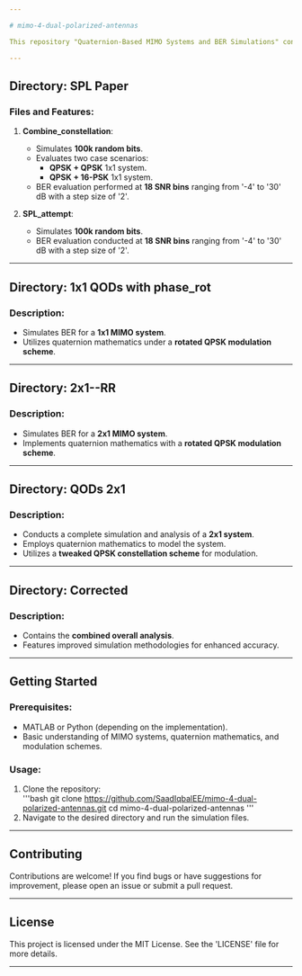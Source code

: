 ```yaml
---

# mimo-4-dual-polarized-antennas

This repository "Quaternion-Based MIMO Systems and BER Simulations" contains scripts and simulations for Bit Error Rate (BER) evaluations in various communication systems, including MIMO configurations, leveraging quaternion mathematics and advanced modulation schemes.

---
```


## Directory: **SPL Paper**

### Files and Features:
1. **Combine_constellation**:
   - Simulates **100k random bits**.
   - Evaluates two case scenarios:
     - **QPSK + QPSK** 1x1 system.
     - **QPSK + 16-PSK** 1x1 system.
   - BER evaluation performed at **18 SNR bins** ranging from '-4' to '30' dB with a step size of '2'.

2. **SPL_attempt**:
   - Simulates **100k random bits**.
   - BER evaluation conducted at **18 SNR bins** ranging from '-4' to '30' dB with a step size of '2'.

---

## Directory: **1x1 QODs with phase_rot**

### Description:
- Simulates BER for a **1x1 MIMO system**.
- Utilizes quaternion mathematics under a **rotated QPSK modulation scheme**.

---

## Directory: **2x1--RR**

### Description:
- Simulates BER for a **2x1 MIMO system**.
- Implements quaternion mathematics with a **rotated QPSK modulation scheme**.

---

## Directory: **QODs 2x1**

### Description:
- Conducts a complete simulation and analysis of a **2x1 system**.
- Employs quaternion mathematics to model the system.
- Utilizes a **tweaked QPSK constellation scheme** for modulation.

---

## Directory: **Corrected**

### Description:
- Contains the **combined overall analysis**.
- Features improved simulation methodologies for enhanced accuracy.

---

## Getting Started

### Prerequisites:
- MATLAB or Python (depending on the implementation).
- Basic understanding of MIMO systems, quaternion mathematics, and modulation schemes.

### Usage:
1. Clone the repository:  
   '''bash
   git clone https://github.com/SaadIqbalEE/mimo-4-dual-polarized-antennas.git
   cd mimo-4-dual-polarized-antennas
   '''
2. Navigate to the desired directory and run the simulation files.

---

## Contributing
Contributions are welcome! If you find bugs or have suggestions for improvement, please open an issue or submit a pull request.

---

## License
This project is licensed under the MIT License. See the 'LICENSE' file for more details.

---

